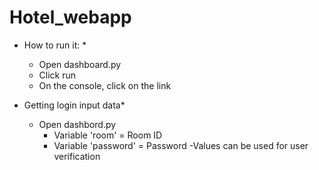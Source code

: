 # Hotel_webapp

* How to run it: *
    - Open dashboard.py
    - Click run
    - On the console, click on the link
    
* Getting login input data* 
    - Open dashbord.py
        - Variable 'room' = Room ID
        - Variable 'password' = Password 
     -Values can be used for user verification  
